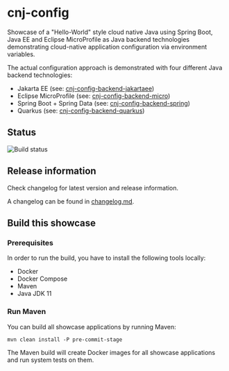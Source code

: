 # cnj-config

Showcase of a "Hello-World" style cloud native Java using Spring Boot, Java EE and Eclipse MicroProfile as Java backend technologies demonstrating
cloud-native application configuration via environment variables.

The actual configuration approach is demonstrated with four different Java backend technologies:

* Jakarta EE (see: [cnj-config-backend-jakartaee](cnj-config-backend-jakartaee/README.md))
* Eclipse MicroProfile (see: [cnj-config-backend-micro](cnj-config-backend-micro/README.md))
* Spring Boot + Spring Data (see: [cnj-config-backend-spring](cnj-config-backend-spring/README.md))
* Quarkus (see: [cnj-config-backend-quarkus](cnj-config-backend-quarkus/README.md))

## Status
![Build status](https://drone.cloudtrain.aws.msgoat.eu/api/badges/msgoat/cnj-config/status.svg)

## Release information

Check changelog for latest version and release information.

A changelog can be found in [changelog.md](changelog.md).

## Build this showcase 

### Prerequisites

In order to run the build, you have to install the following tools locally:
* Docker
* Docker Compose 
* Maven
* Java JDK 11

### Run Maven

You can build all showcase applications by running Maven:
```
mvn clean install -P pre-commit-stage
```

The Maven build will create Docker images for all showcase applications and run system tests on them.